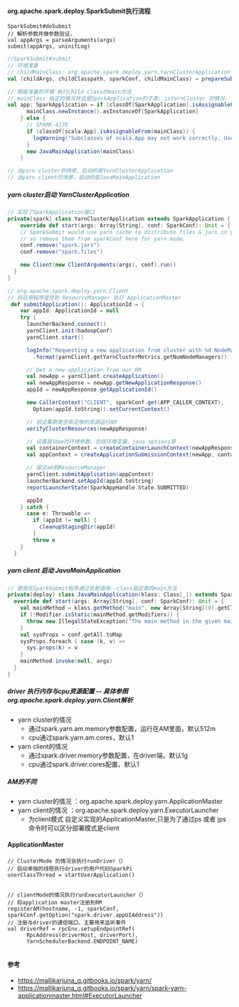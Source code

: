 ####  org.apache.spark.deploy.SparkSubmit执行流程

```
SparkSubmit#doSubmit
// 解析参数并做参数验证，
val appArgs = parseArguments(args)
submit(appArgs, uninitLog)
```

```scala
//SparkSubmit#submit
// 环境准备 
// childMainClass: org.apache.spark.deploy.yarn.YarnClusterApplication
val (childArgs, childClasspath, sparkConf, childMainClass) = prepareSubmitEnvironment(args)

// 根据准备的环境 执行child class的main方法
// mainClass 指定的情况并且是SparkApplication的子类: isYarnCluster 的情况， mainClass为org.apache.spark.deploy.yarn.YarnClusterApplication
val app: SparkApplication = if (classOf[SparkApplication].isAssignableFrom(mainClass)) {
      mainClass.newInstance().asInstanceOf[SparkApplication]
    } else {
      // SPARK-4170
      if (classOf[scala.App].isAssignableFrom(mainClass)) {
        logWarning("Subclasses of scala.App may not work correctly. Use a main() method instead.")
      }
      new JavaMainApplication(mainClass)
    }

// 当yarn cluster的场景，启动的是YarnClusterApplication
// 当yarn client的场景，启动的是JavaMainApplication
```



#####   yarn cluster启动 YarnClusterApplication

```scala
// 实现了SparkApplication接口
private[spark] class YarnClusterApplication extends SparkApplication {
	override def start(args: Array[String], conf: SparkConf): Unit = {
    // SparkSubmit would use yarn cache to distribute files & jars in yarn mode,
    // so remove them from sparkConf here for yarn mode.
    conf.remove("spark.jars")
    conf.remove("spark.files")

    new Client(new ClientArguments(args), conf).run()
  }
}

// org.apache.spark.deploy.yarn.Client
// 将应用程序提交到 ResourceManager 执行 ApplicationMaster 
 def submitApplication(): ApplicationId = {
    var appId: ApplicationId = null
    try {
      launcherBackend.connect()
      yarnClient.init(hadoopConf)
      yarnClient.start()

      logInfo("Requesting a new application from cluster with %d NodeManagers"
        .format(yarnClient.getYarnClusterMetrics.getNumNodeManagers))

      // Get a new application from our RM
      val newApp = yarnClient.createApplication()
      val newAppResponse = newApp.getNewApplicationResponse()
      appId = newAppResponse.getApplicationId()

      new CallerContext("CLIENT", sparkConf.get(APP_CALLER_CONTEXT),
        Option(appId.toString)).setCurrentContext()

      // 验证集群是否有足够的资源运行AM
      verifyClusterResources(newAppResponse)

      // 设置启动am的环境参数，包括环境变量，java options等
      val containerContext = createContainerLaunchContext(newAppResponse)
      val appContext = createApplicationSubmissionContext(newApp, containerContext)

      // 提交am到ResourceManager
      yarnClient.submitApplication(appContext)
      launcherBackend.setAppId(appId.toString)
      reportLauncherState(SparkAppHandle.State.SUBMITTED)

      appId
    } catch {
      case e: Throwable =>
        if (appId != null) {
          cleanupStagingDir(appId)
        }
        throw e
    }
  }
```



#####  yarn client 启动  JavaMainApplication 

```scala
// 直接在SparkSubmit程序通过反射调用--class指定类的main方法
private[deploy] class JavaMainApplication(klass: Class[_]) extends SparkApplication {
  override def start(args: Array[String], conf: SparkConf): Unit = {
    val mainMethod = klass.getMethod("main", new Array[String](0).getClass)
    if (!Modifier.isStatic(mainMethod.getModifiers)) {
      throw new IllegalStateException("The main method in the given main class must be static")
    }
    val sysProps = conf.getAll.toMap
    sysProps.foreach { case (k, v) =>
      sys.props(k) = v
    }
    mainMethod.invoke(null, args)
  }
}
```

#####   driver 执行内存与cpu资源配置 -- 具体参照org.apache.spark.deploy.yarn.Client解析

* yarn  cluster的情况
  * 通过spark.yarn.am.memory参数配置，运行在AM里面，默认512m
  * cpu通过spark.yarn.am.cores，默认1
* yarn client的情况
  * 通过spark.driver.memory参数配置，在driver端，默认1g
  * cpu通过spark.driver.cores配置，默认1

#####  AM的不同

* yarn  cluster的情况 ：org.apache.spark.deploy.yarn.ApplicationMaster
* yarn client的情况 ：org.apache.spark.deploy.yarn.ExecutorLauncher
  * 为client模式 自定义实现的ApplicationMaster,只是为了通过ps 或者 jps命令时可以区分部署模式是client



#### ApplicationMaster 

```
// ClusterMode 的情况会执行runDriver（）
// 启动单独的线程执行driver的用户代码SparkPi
userClassThread = startUserApplication()


// clientMode的情况执行runExecutorLauncher（）
// 将application master注册到RM
registerAM(hostname, -1, sparkConf, sparkConf.getOption("spark.driver.appUIAddress"))
// 注册与driver的通信端口，主要用来监听事件
val driverRef = rpcEnv.setupEndpointRef(
      RpcAddress(driverHost, driverPort),
      YarnSchedulerBackend.ENDPOINT_NAME)


```









####  参考

* https://mallikarjuna_g.gitbooks.io/spark/yarn/
* https://mallikarjuna_g.gitbooks.io/spark/yarn/spark-yarn-applicationmaster.html#ExecutorLauncher
